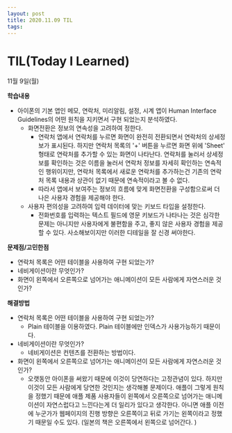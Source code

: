 ```yaml
---
layout: post
title: 2020.11.09 TIL
tags:
---
```

# TIL(Today I Learned)

11월 9일(월)

**학습내용**

- 아이폰의 기본 앱인 메모, 연락처, 미리알림, 설정, 시계 앱이 Human Interface Guidelines의 어떤 원칙을 지키면서 구현 되었는지 분석하였다.
    - 화면전환은 정보의 연속성을 고려하여 정한다.
        - 연락처 앱에서 연락처를 누르면 화면이 완전히 전환되면서 연락처의 상세정보가 표시된다. 하지만 연락처 목록의 '+' 버튼을 누르면 화면 위에 'Sheet' 형태로 연락처를 추가할 수 있는 화면이 나타난다. 연락처를 눌러서 상세정보를 확인하는 것은 이름을 눌러서 연락처 정보를 자세히 확인하는 연속적인 행위이지만, 연락처 목록에서 새로운 연락처를 추가하는건 기존의 연락처 목록 내용과 상관이 없기 때문에 연속적이라고 볼 수 없다.
        - 따라서 앱에서 보여주는 정보의 흐름에 맞게 화면전환을 구성함으로써 더 나은 사용자 경험을 제공해야 한다.
    - 사용자 편의성을 고려하여 입력 데이터에 맞는 키보드 타입을 설정한다.
        - 전화번호를 입력하는 텍스트 필드에 영문 키보드가 나타나는 것은 심각한 문제는 아니지만 사용자에게 불편함을 주고, 좋지 않은 사용자 경험을 제공할 수 있다. 사소해보이지만 이러한 디테일을 잘 신경 써야한다.

**문제점/고민한점**

- 연락처 목록은 어떤 테이블을 사용하여 구현 되었는가?
- 네비게이션이란 무엇인가?
- 화면이 왼쪽에서 오른쪽으로 넘어가는 애니메이션이 모든 사람에게 자연스러운 것인가?

**해결방법**

- 연락처 목록은 어떤 테이블을 사용하여 구현 되었는가?
    - Plain 테이블을 이용하였다. Plain 테이블에만 인덱스가 사용가능하기 때문이다.
- 네비게이션이란 무엇인가?
    - 네비게이션은 컨텐츠를 전환하는 방법이다.
- 화면이 왼쪽에서 오른쪽으로 넘어가는 애니메이션이 모든 사람에게 자연스러운 것인가?
    - 오랫동안 아이폰을 써왔기 때문에 이것이 당연하다는 고정관념이 있다. 하지만 이것이 모든 사람에게 당연한 것인지는 생각해볼 문제이다. 애플이 그렇게 원칙을 정했기 때문에 애플 제품 사용자들이 왼쪽에서 오른쪽으로 넘어가는 애니메이션이 자연스럽다고 느낀다는게 더 일리가 있다고 생각한다. 아니면 애플 이전에 누군가가 웹페이지의 진행 방향은 오른쪽이고 뒤로 가기는 왼쪽이라고 정했기 때문일 수도 있다. (일본의 책은 오른쪽에서 왼쪽으로 넘어간다. )
